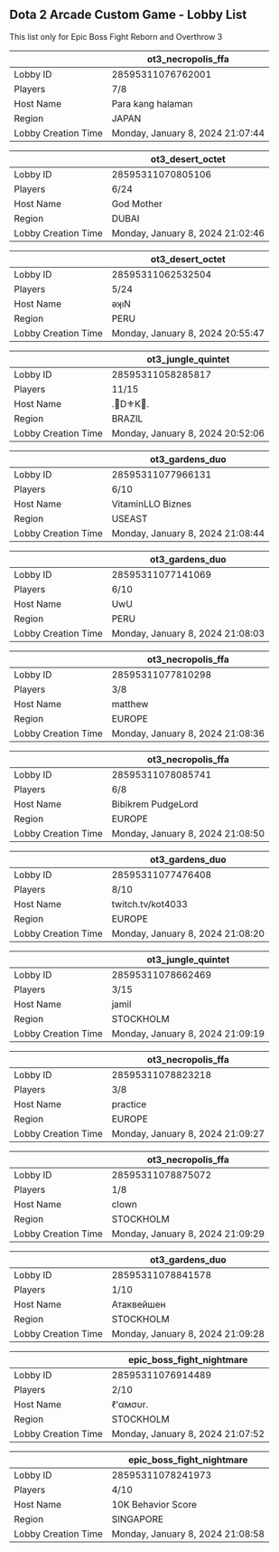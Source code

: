 ## Dota 2 Arcade Custom Game - Lobby List

This list only for Epic Boss Fight Reborn and Overthrow 3

|  | ot3_necropolis_ffa |
| ------ | ------ |
| Lobby ID | 28595311076762001 |
| Players | 7/8 |
| Host Name | Para kang halaman |
| Region | JAPAN |
| Lobby Creation Time | Monday, January 8, 2024 21:07:44 |


|  | ot3_desert_octet |
| ------ | ------ |
| Lobby ID | 28595311070805106 |
| Players | 6/24 |
| Host Name | God Mother |
| Region | DUBAI |
| Lobby Creation Time | Monday, January 8, 2024 21:02:46 |


|  | ot3_desert_octet |
| ------ | ------ |
| Lobby ID | 28595311062532504 |
| Players | 5/24 |
| Host Name | ǝʞıN |
| Region | PERU |
| Lobby Creation Time | Monday, January 8, 2024 20:55:47 |


|  | ot3_jungle_quintet |
| ------ | ------ |
| Lobby ID | 28595311058285817 |
| Players | 11/15 |
| Host Name | .👑D⚜️K👑. |
| Region | BRAZIL |
| Lobby Creation Time | Monday, January 8, 2024 20:52:06 |


|  | ot3_gardens_duo |
| ------ | ------ |
| Lobby ID | 28595311077966131 |
| Players | 6/10 |
| Host Name | VitaminLLO Biznes |
| Region | USEAST |
| Lobby Creation Time | Monday, January 8, 2024 21:08:44 |


|  | ot3_gardens_duo |
| ------ | ------ |
| Lobby ID | 28595311077141069 |
| Players | 6/10 |
| Host Name | UwU |
| Region | PERU |
| Lobby Creation Time | Monday, January 8, 2024 21:08:03 |


|  | ot3_necropolis_ffa |
| ------ | ------ |
| Lobby ID | 28595311077810298 |
| Players | 3/8 |
| Host Name | matthew |
| Region | EUROPE |
| Lobby Creation Time | Monday, January 8, 2024 21:08:36 |


|  | ot3_necropolis_ffa |
| ------ | ------ |
| Lobby ID | 28595311078085741 |
| Players | 6/8 |
| Host Name | Bibikrem PudgeLord |
| Region | EUROPE |
| Lobby Creation Time | Monday, January 8, 2024 21:08:50 |


|  | ot3_gardens_duo |
| ------ | ------ |
| Lobby ID | 28595311077476408 |
| Players | 8/10 |
| Host Name | twitch.tv/kot4033 |
| Region | EUROPE |
| Lobby Creation Time | Monday, January 8, 2024 21:08:20 |


|  | ot3_jungle_quintet |
| ------ | ------ |
| Lobby ID | 28595311078662469 |
| Players | 3/15 |
| Host Name | jamil |
| Region | STOCKHOLM |
| Lobby Creation Time | Monday, January 8, 2024 21:09:19 |


|  | ot3_necropolis_ffa |
| ------ | ------ |
| Lobby ID | 28595311078823218 |
| Players | 3/8 |
| Host Name | practice |
| Region | EUROPE |
| Lobby Creation Time | Monday, January 8, 2024 21:09:27 |


|  | ot3_necropolis_ffa |
| ------ | ------ |
| Lobby ID | 28595311078875072 |
| Players | 1/8 |
| Host Name | clown |
| Region | STOCKHOLM |
| Lobby Creation Time | Monday, January 8, 2024 21:09:29 |


|  | ot3_gardens_duo |
| ------ | ------ |
| Lobby ID | 28595311078841578 |
| Players | 1/10 |
| Host Name | Атаквейшен |
| Region | STOCKHOLM |
| Lobby Creation Time | Monday, January 8, 2024 21:09:28 |


|  | epic_boss_fight_nightmare |
| ------ | ------ |
| Lobby ID | 28595311076914489 |
| Players | 2/10 |
| Host Name | ℓ'αмσυr. |
| Region | STOCKHOLM |
| Lobby Creation Time | Monday, January 8, 2024 21:07:52 |


|  | epic_boss_fight_nightmare |
| ------ | ------ |
| Lobby ID | 28595311078241973 |
| Players | 4/10 |
| Host Name | 10K Behavior Score |
| Region | SINGAPORE |
| Lobby Creation Time | Monday, January 8, 2024 21:08:58 |


